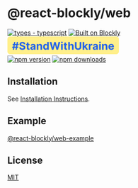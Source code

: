 # @react-blockly/web

[![types - typescript](https://img.shields.io/npm/types/badge-maker)](https://www.typescriptlang.org)
[![Built on Blockly](https://tinyurl.com/built-on-blockly)](https://github.com/google/blockly)
[![StandWithUkraine](https://raw.githubusercontent.com/vshymanskyy/StandWithUkraine/main/badges/StandWithUkraine.svg)](https://github.com/vshymanskyy/StandWithUkraine/blob/main/docs/README.md)
<br/>
[![npm version](https://img.shields.io/npm/v/@react-blockly/web.svg)](https://www.npmjs.com/package/@react-blockly/web)
[![npm downloads](https://img.shields.io/npm/dm/@react-blockly/web.svg?style=flat)](https://www.npmjs.com/package/@react-blockly/web)

## Installation

See [Installation Instructions](https://github.com/react-blockly/react-blockly/blob/main/docs/web.md).

## Example

[@react-blockly/web-example](https://github.com/react-blockly/react-blockly/blob/main/examples/web-example)

## License

[MIT](LICENSE)
